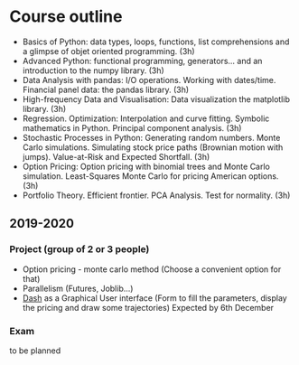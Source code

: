 # Course outline

* Basics of Python: data types, loops, functions, list comprehensions and a glimpse of objet oriented programming. (3h)
* Advanced Python: functional programming, generators... and an introduction to the numpy library. (3h)
* Data Analysis with pandas: I/O operations. Working with dates/time. Financial panel data: the pandas library.  (3h)
* High-frequency Data and Visualisation: Data visualization the matplotlib library. (3h) 
* Regression. Optimization: Interpolation and curve fitting. Symbolic mathematics in Python. Principal component analysis. (3h)
* Stochastic Processes in Python: Generating random numbers. Monte Carlo simulations. Simulating stock price paths (Brownian motion with jumps). Value-at-Risk and Expected Shortfall. (3h)
* Option Pricing: Option pricing with binomial trees and Monte Carlo simulation. Least-Squares Monte Carlo for pricing American options. (3h)
* Portfolio Theory. Efficient frontier. PCA Analysis. Test for normality. (3h)



## 2019-2020

### Project (group of 2 or 3 people)
* Option pricing - monte carlo method (Choose a convenient option for that)
* Parallelism (Futures, Joblib...)
* [Dash](https://dash.plot.ly/) as a Graphical User interface (Form to fill the parameters, display the pricing and draw some trajectories)
Expected by 6th December

### Exam
to be planned
